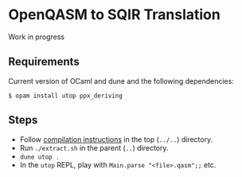 # OpenQASM to SQIR Translation

Work in progress

## Requirements
Current version of OCaml and dune and the following dependencies:
```
$ opam install utop ppx_deriving
```

## Steps
- Follow [compilation instructions](../../README.md#compilation-instructions) in the top (`../..`) directory.
- Run `./extract.sh` in the parent (`..`) directory.
- `dune utop .`
- In the `utop` REPL, play with `Main.parse "<file>.qasm";;` etc.
